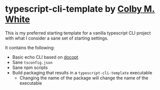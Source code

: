 # typescript-cli-template by [Colby M. White]

This is my preferred starting template for a vanilla typescript CLI project
with what I consider a sane set of starting settings.

It contains the following:
- Basic echo CLI based on [docopt]
- Sane `tsconfig.json`
- Sane npm scripts
- Build packaging that results in a `typescript-cli-template` executable
  - Changing the name of the package will change the name of the executable

[Colby M. White]: https://github.com/colbywhite/
[docopt]: http://docopt.org/
